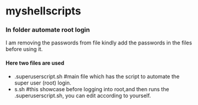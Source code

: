 # myshellscripts
### In folder automate root login
I am removing the passwords from file kindly add the passwords in the files before using it.
#### Here two files are used
- .superuserscript.sh #main file which has the script to automate the super user (root) login.
- s.sh #this showcase before logging into root,and then runs the .superuserscript.sh, you can edit according to yourself.

